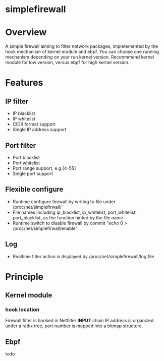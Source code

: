 # simplefirewall

# Overview
A simple firewall aiming to filter network packages, impletemented by the hook mechanism of kernel module and ebpf.  You can choose one running mechanism depending on your run kernel version. Reconmmend kernel module for low version, versus ebpf for high kernel version.

# Features
## IP filter
- IP blacklist
- IP whitelist
- CIDR format support
- Single IP address support

## Port filter
- Port blacklist
- Port whitelist
- Port range support, e.g.[4-55]
- Single port support

## Flexible configure
- Runtime configure firewall by writing to file under /proc/net/simplefirwall/
- File names including ip_blacklist, ip_whitelist, port_whitelist, port_blacklist, as the function hinted by the file name.
- Runtime switch to disable firewall by commit "echo 0 > /proc/net/simplefirwall/enable"

## Log
- Realtime filter action is displayed by /proc/net/simplefirewall/log file

# Principle
## Kernel module
### hook location
Firewall filter is hooked in Netfilter **INPUT** chain
IP address is organized under a radix tree, port number is mapped into a bitmap structure.

## Ebpf
todo



